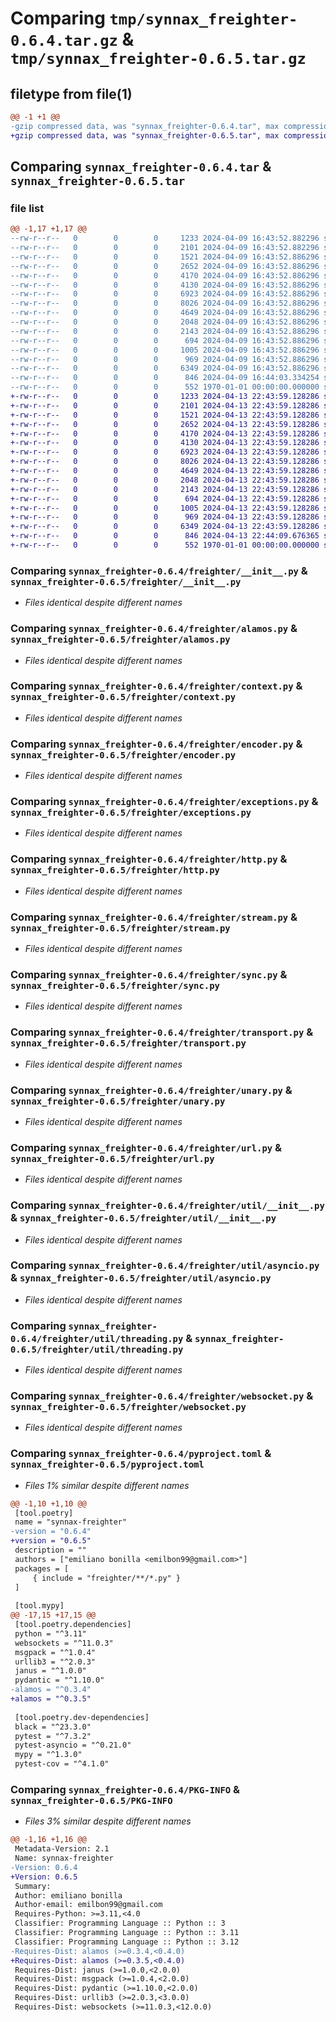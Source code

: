 # Comparing `tmp/synnax_freighter-0.6.4.tar.gz` & `tmp/synnax_freighter-0.6.5.tar.gz`

## filetype from file(1)

```diff
@@ -1 +1 @@
-gzip compressed data, was "synnax_freighter-0.6.4.tar", max compression
+gzip compressed data, was "synnax_freighter-0.6.5.tar", max compression
```

## Comparing `synnax_freighter-0.6.4.tar` & `synnax_freighter-0.6.5.tar`

### file list

```diff
@@ -1,17 +1,17 @@
--rw-r--r--   0        0        0     1233 2024-04-09 16:43:52.882296 synnax_freighter-0.6.4/freighter/__init__.py
--rw-r--r--   0        0        0     2101 2024-04-09 16:43:52.882296 synnax_freighter-0.6.4/freighter/alamos.py
--rw-r--r--   0        0        0     1521 2024-04-09 16:43:52.886296 synnax_freighter-0.6.4/freighter/context.py
--rw-r--r--   0        0        0     2652 2024-04-09 16:43:52.886296 synnax_freighter-0.6.4/freighter/encoder.py
--rw-r--r--   0        0        0     4170 2024-04-09 16:43:52.886296 synnax_freighter-0.6.4/freighter/exceptions.py
--rw-r--r--   0        0        0     4130 2024-04-09 16:43:52.886296 synnax_freighter-0.6.4/freighter/http.py
--rw-r--r--   0        0        0     6923 2024-04-09 16:43:52.886296 synnax_freighter-0.6.4/freighter/stream.py
--rw-r--r--   0        0        0     8026 2024-04-09 16:43:52.886296 synnax_freighter-0.6.4/freighter/sync.py
--rw-r--r--   0        0        0     4649 2024-04-09 16:43:52.886296 synnax_freighter-0.6.4/freighter/transport.py
--rw-r--r--   0        0        0     2048 2024-04-09 16:43:52.886296 synnax_freighter-0.6.4/freighter/unary.py
--rw-r--r--   0        0        0     2143 2024-04-09 16:43:52.886296 synnax_freighter-0.6.4/freighter/url.py
--rw-r--r--   0        0        0      694 2024-04-09 16:43:52.886296 synnax_freighter-0.6.4/freighter/util/__init__.py
--rw-r--r--   0        0        0     1005 2024-04-09 16:43:52.886296 synnax_freighter-0.6.4/freighter/util/asyncio.py
--rw-r--r--   0        0        0      969 2024-04-09 16:43:52.886296 synnax_freighter-0.6.4/freighter/util/threading.py
--rw-r--r--   0        0        0     6349 2024-04-09 16:43:52.886296 synnax_freighter-0.6.4/freighter/websocket.py
--rw-r--r--   0        0        0      846 2024-04-09 16:44:03.334254 synnax_freighter-0.6.4/pyproject.toml
--rw-r--r--   0        0        0      552 1970-01-01 00:00:00.000000 synnax_freighter-0.6.4/PKG-INFO
+-rw-r--r--   0        0        0     1233 2024-04-13 22:43:59.128286 synnax_freighter-0.6.5/freighter/__init__.py
+-rw-r--r--   0        0        0     2101 2024-04-13 22:43:59.128286 synnax_freighter-0.6.5/freighter/alamos.py
+-rw-r--r--   0        0        0     1521 2024-04-13 22:43:59.128286 synnax_freighter-0.6.5/freighter/context.py
+-rw-r--r--   0        0        0     2652 2024-04-13 22:43:59.128286 synnax_freighter-0.6.5/freighter/encoder.py
+-rw-r--r--   0        0        0     4170 2024-04-13 22:43:59.128286 synnax_freighter-0.6.5/freighter/exceptions.py
+-rw-r--r--   0        0        0     4130 2024-04-13 22:43:59.128286 synnax_freighter-0.6.5/freighter/http.py
+-rw-r--r--   0        0        0     6923 2024-04-13 22:43:59.128286 synnax_freighter-0.6.5/freighter/stream.py
+-rw-r--r--   0        0        0     8026 2024-04-13 22:43:59.128286 synnax_freighter-0.6.5/freighter/sync.py
+-rw-r--r--   0        0        0     4649 2024-04-13 22:43:59.128286 synnax_freighter-0.6.5/freighter/transport.py
+-rw-r--r--   0        0        0     2048 2024-04-13 22:43:59.128286 synnax_freighter-0.6.5/freighter/unary.py
+-rw-r--r--   0        0        0     2143 2024-04-13 22:43:59.128286 synnax_freighter-0.6.5/freighter/url.py
+-rw-r--r--   0        0        0      694 2024-04-13 22:43:59.128286 synnax_freighter-0.6.5/freighter/util/__init__.py
+-rw-r--r--   0        0        0     1005 2024-04-13 22:43:59.128286 synnax_freighter-0.6.5/freighter/util/asyncio.py
+-rw-r--r--   0        0        0      969 2024-04-13 22:43:59.128286 synnax_freighter-0.6.5/freighter/util/threading.py
+-rw-r--r--   0        0        0     6349 2024-04-13 22:43:59.128286 synnax_freighter-0.6.5/freighter/websocket.py
+-rw-r--r--   0        0        0      846 2024-04-13 22:44:09.676365 synnax_freighter-0.6.5/pyproject.toml
+-rw-r--r--   0        0        0      552 1970-01-01 00:00:00.000000 synnax_freighter-0.6.5/PKG-INFO
```

### Comparing `synnax_freighter-0.6.4/freighter/__init__.py` & `synnax_freighter-0.6.5/freighter/__init__.py`

 * *Files identical despite different names*

### Comparing `synnax_freighter-0.6.4/freighter/alamos.py` & `synnax_freighter-0.6.5/freighter/alamos.py`

 * *Files identical despite different names*

### Comparing `synnax_freighter-0.6.4/freighter/context.py` & `synnax_freighter-0.6.5/freighter/context.py`

 * *Files identical despite different names*

### Comparing `synnax_freighter-0.6.4/freighter/encoder.py` & `synnax_freighter-0.6.5/freighter/encoder.py`

 * *Files identical despite different names*

### Comparing `synnax_freighter-0.6.4/freighter/exceptions.py` & `synnax_freighter-0.6.5/freighter/exceptions.py`

 * *Files identical despite different names*

### Comparing `synnax_freighter-0.6.4/freighter/http.py` & `synnax_freighter-0.6.5/freighter/http.py`

 * *Files identical despite different names*

### Comparing `synnax_freighter-0.6.4/freighter/stream.py` & `synnax_freighter-0.6.5/freighter/stream.py`

 * *Files identical despite different names*

### Comparing `synnax_freighter-0.6.4/freighter/sync.py` & `synnax_freighter-0.6.5/freighter/sync.py`

 * *Files identical despite different names*

### Comparing `synnax_freighter-0.6.4/freighter/transport.py` & `synnax_freighter-0.6.5/freighter/transport.py`

 * *Files identical despite different names*

### Comparing `synnax_freighter-0.6.4/freighter/unary.py` & `synnax_freighter-0.6.5/freighter/unary.py`

 * *Files identical despite different names*

### Comparing `synnax_freighter-0.6.4/freighter/url.py` & `synnax_freighter-0.6.5/freighter/url.py`

 * *Files identical despite different names*

### Comparing `synnax_freighter-0.6.4/freighter/util/__init__.py` & `synnax_freighter-0.6.5/freighter/util/__init__.py`

 * *Files identical despite different names*

### Comparing `synnax_freighter-0.6.4/freighter/util/asyncio.py` & `synnax_freighter-0.6.5/freighter/util/asyncio.py`

 * *Files identical despite different names*

### Comparing `synnax_freighter-0.6.4/freighter/util/threading.py` & `synnax_freighter-0.6.5/freighter/util/threading.py`

 * *Files identical despite different names*

### Comparing `synnax_freighter-0.6.4/freighter/websocket.py` & `synnax_freighter-0.6.5/freighter/websocket.py`

 * *Files identical despite different names*

### Comparing `synnax_freighter-0.6.4/pyproject.toml` & `synnax_freighter-0.6.5/pyproject.toml`

 * *Files 1% similar despite different names*

```diff
@@ -1,10 +1,10 @@
 [tool.poetry]
 name = "synnax-freighter"
-version = "0.6.4"
+version = "0.6.5"
 description = ""
 authors = ["emiliano bonilla <emilbon99@gmail.com>"]
 packages = [
     { include = "freighter/**/*.py" }
 ]
 
 [tool.mypy]
@@ -17,15 +17,15 @@
 [tool.poetry.dependencies]
 python = "^3.11"
 websockets = "^11.0.3"
 msgpack = "^1.0.4"
 urllib3 = "^2.0.3"
 janus = "^1.0.0"
 pydantic = "^1.10.0"
-alamos = "^0.3.4"
+alamos = "^0.3.5"
 
 [tool.poetry.dev-dependencies]
 black = "^23.3.0"
 pytest = "^7.3.2"
 pytest-asyncio = "^0.21.0"
 mypy = "^1.3.0"
 pytest-cov = "^4.1.0"
```

### Comparing `synnax_freighter-0.6.4/PKG-INFO` & `synnax_freighter-0.6.5/PKG-INFO`

 * *Files 3% similar despite different names*

```diff
@@ -1,16 +1,16 @@
 Metadata-Version: 2.1
 Name: synnax-freighter
-Version: 0.6.4
+Version: 0.6.5
 Summary: 
 Author: emiliano bonilla
 Author-email: emilbon99@gmail.com
 Requires-Python: >=3.11,<4.0
 Classifier: Programming Language :: Python :: 3
 Classifier: Programming Language :: Python :: 3.11
 Classifier: Programming Language :: Python :: 3.12
-Requires-Dist: alamos (>=0.3.4,<0.4.0)
+Requires-Dist: alamos (>=0.3.5,<0.4.0)
 Requires-Dist: janus (>=1.0.0,<2.0.0)
 Requires-Dist: msgpack (>=1.0.4,<2.0.0)
 Requires-Dist: pydantic (>=1.10.0,<2.0.0)
 Requires-Dist: urllib3 (>=2.0.3,<3.0.0)
 Requires-Dist: websockets (>=11.0.3,<12.0.0)
```

